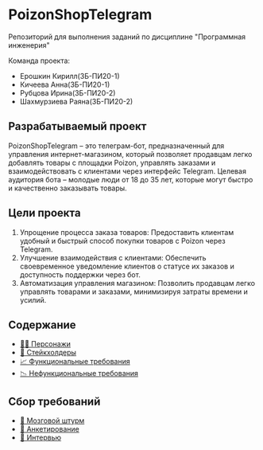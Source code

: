 # PoizonShopTelegram
Репозиторий для выполнения заданий по дисциплине "Программная инженерия"


Команда проекта:
- Ерошкин Кирилл(ЗБ-ПИ20-1)
- Кичеева Анна(ЗБ-ПИ20-1)
- Рубцова Ирина(ЗБ-ПИ20-2)
- Шахмурзиева Раяна(ЗБ-ПИ20-2)


## Разрабатываемый проект
PoizonShopTelegram – это телеграм-бот, предназначенный для управления интернет-магазином, который позволяет продавцам легко добавлять товары с площадки Poizon, управлять заказами и взаимодействовать с клиентами через интерфейс Telegram. Целевая аудитория бота – молодые люди от 18 до 35 лет, которые могут быстро и качественно заказывать товары.

## Цели проекта
1. Упрощение процесса заказа товаров: Предоставить клиентам удобный и быстрый способ покупки товаров с Poizon через Telegram.
2. Улучшение взаимодействия с клиентами: Обеспечить своевременное уведомление клиентов о статусе их заказов и доступность поддержки через бот.
3. Автоматизация управления магазином: Позволить продавцам легко управлять товарами и заказами, минимизируя затраты времени и усилий.

## Содержание 

- [🧑‍💻 Персонажи][1]
- [🙋 Стейкхолдеры][7]
- [📈 Функциональные требования][2]
- [📉 Нефункциональные требования][3]

## Сбор требований 

- [🧠 Мозговой штурм][4]
- [📔 Анкетирование][5]
- [🙋 Интервью][6]


[1]: https://github.com/Noontr3x/PoizonShopTelegram/blob/main/characters.md
[2]: https://github.com/Noontr3x/PoizonShopTelegram/blob/main/Requirements/functional_requirements.md
[3]: https://github.com/Noontr3x/PoizonShopTelegram/blob/main/Requirements/non_functional_requirements.md
[4]: https://github.com/Noontr3x/PoizonShopTelegram/blob/main/Requirements/brainstorming.md
[5]: https://github.com/Noontr3x/PoizonShopTelegram/blob/main/Requirements/survey.md
[6]: https://github.com/Noontr3x/PoizonShopTelegram/blob/main/Requirements/interview.md
[7]: https://github.com/Noontr3x/PoizonShopTelegram/blob/main/Stakeholders/stakeholders_table.md
